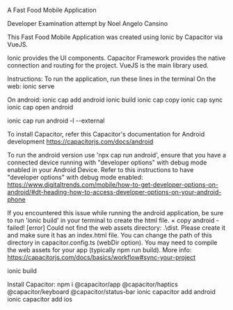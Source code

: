 A Fast Food Mobile Application

Developer Examination attempt by Noel Angelo Cansino

This Fast Food Mobile Application was created using Ionic by Capacitor via VueJS. 

Ionic provides the UI components.
Capacitor Framework provides the native connection and routing for the project.
VueJS is the main library used.

Instructions: 
To run the application, run these lines in the terminal
On the web:
ionic serve

On android:
ionic cap add android
ionic build
ionic cap copy
ionic cap sync
ionic cap open android

ionic cap run android -l --external


To install Capacitor, refer this Capacitor's documentation for Android development
https://capacitorjs.com/docs/android

To run the android version
use 'npx cap run android', ensure that you have a connected device running with "developer options" with debug mode enabled in your Android Device. 
Refer to this instructions to have "developer options" with debug mode enabled:
https://www.digitaltrends.com/mobile/how-to-get-developer-options-on-android/#dt-heading-how-to-access-developer-options-on-your-android-phone

If you encountered this issue while running the android application, be sure to run 'ionic build' in your terminal to create the html file.
× copy android - failed!
[error] Could not find the web assets directory: .\dist.
        Please create it and make sure it has an index.html file. You can change the path of this directory in
        capacitor.config.ts (webDir option). You may need to compile the web assets for your app (typically npm run
        build). More info: https://capacitorjs.com/docs/basics/workflow#sync-your-project

ionic build

Install Capacitor:
npm i @capacitor/app @capacitor/haptics @capacitor/keyboard @capacitor/status-bar
ionic capacitor add android
ionic capacitor add ios

